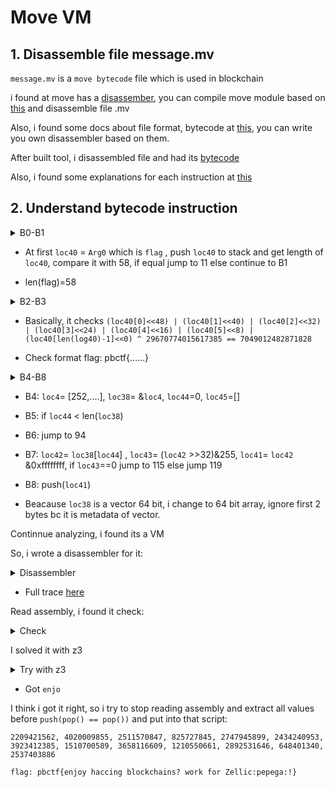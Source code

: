 # Move VM

## 1. Disassemble file message.mv

`message.mv` is a `move bytecode` file which is used in blockchain

i found at move has a [disassember](https://github.com/move-language/move/tree/main/language/tools/move-disassembler), you can compile move module based on [this](https://github.com/movelanguage/move/blob/main/language/documentation/tutorial/README.md#Step0) and disassemble file .mv

Also, i found some docs about file format, bytecode at [this](https://github.com/move-language/move/issues/817), you can write you own disassembler based on them. 

After built tool, i disassembled file and had its [bytecode](https://github.com/Knightz1/CTF/blob/main/pbctf_2022/move_bytecode.txt)

Also, i found some explanations for each instruction at [this](https://diem-developers-components.netlify.app/papers/diem-move-a-language-with-programmable-resources/2020-05-26.pdf)

## 2. Understand bytecode instruction
<details>
<summary>B0-B1</summary>
	
```python
B0:
	0: ImmBorrowLoc[0](Arg0: vector<u8>)
	1: StLoc[41](loc40: &vector<u8>)
	2: CopyLoc[41](loc40: &vector<u8>)
	3: VecLen(3)
	4: LdU64(58)
	5: Neq
	6: BrFalse(11)
B1:
	7: LdU8(255)
	8: LdU8(1)
	9: Add
	10: Pop
```
</details>

- At first `loc40` = `Arg0` which is `flag` , push `loc40` to stack and get length of `loc40`, compare it with 58, if equal jump to 11 else continue to B1

- len(flag)=58

<details>
<summary>B2-B3</summary>
	
```python
B2:
	11: CopyLoc[41](loc40: &vector<u8>)
	12: LdU64(0)
	13: VecImmBorrow(3)
	14: ReadRef
	15: CastU64
	16: LdU8(48)
	17: Shl
	18: CopyLoc[41](loc40: &vector<u8>)
	19: LdU64(1)
	20: VecImmBorrow(3)
	21: ReadRef
	22: CastU64
	23: LdU8(40)
	24: Shl
	25: BitOr
	26: CopyLoc[41](loc40: &vector<u8>)
	27: LdU64(2)
	28: VecImmBorrow(3)
	29: ReadRef
	30: CastU64
	31: LdU8(32)
	32: Shl
	33: BitOr
....
	69: LdU64(29670774015617385)
	70: Xor
	71: LdU64(7049012482871828)
	72: Neq
	73: BrFalse(78)
B3:
	74: LdU8(255)
	75: LdU8(1)
	76: Add
	77: Pop
```
</details>
	
- Basically, it checks `(loc40[0]<<48) | (loc40[1]<<40) | (loc40[2]<<32) | (loc40[3]<<24) | (loc40[4]<<16) | (loc40[5]<<8) | (loc40[len(log40)-1]<<0) ^ 29670774015617385 == 7049012482871828`

- Check format flag: pbctf{......}

<details>
<summary>B4-B8</summary>
	
```python
B4:
	78: LdConst[0](Vector(U64): [252, 1, 1, 0, 0, 0, 0, 0, 0, 0, 30, 0, 0, 0, 64, 0, 0, 0, 0, 0, 0, 0, 57, 0, 0, 0, 0, 0,..... ,0])
	79: StLoc[5](loc4: vector<u64>)
	80: ImmBorrowLoc[5](loc4: vector<u64>)
	81: StLoc[39](loc38: &vector<u64>)
	82: VecPack(4, 0)
	83: StLoc[6](loc5: vector<u64>)
	84: MutBorrowLoc[6](loc5: vector<u64>)
	85: StLoc[46](loc45: &mut vector<u64>)
	86: LdU64(0)
	87: StLoc[45](loc44: u64)
B5:
	88: CopyLoc[45](loc44: u64)
	89: CopyLoc[39](loc38: &vector<u64>)
	90: VecLen(4)
	91: Lt
	92: BrFalse(539)
	
B6:
	93: Branch(94)
B7:
	94: CopyLoc[39](loc38: &vector<u64>)
	95: CopyLoc[45](loc44: u64)
	96: VecImmBorrow(4)
	97: ReadRef
	98: StLoc[43](loc42: u64)
	99: CopyLoc[43](loc42: u64)
	100: LdU8(32)
	101: Shr
	102: LdU64(255)
	103: BitAnd
	104: CastU8
	105: StLoc[44](loc43: u8)
	106: MoveLoc[43](loc42: u64)
	107: LdU64(4294967295)
	108: BitAnd
	109: CastU64
	110: StLoc[42](loc41: u64)
	111: CopyLoc[44](loc43: u8)
	112: LdU8(0)
	113: Eq
	114: BrFalse(119)
B8:
	115: CopyLoc[46](loc45: &mut vector<u64>)
	116: MoveLoc[42](loc41: u64)
	117: VecPushBack(4)
	118: Branch(534)
B9:
	119: CopyLoc[44](loc43: u8)
	120: LdU8(1)
	121: Eq
	122: BrFalse(142)
```
</details>

 - B4: `loc4`= [252,....], `loc38`= &`loc4`, `loc44`=0, `loc45`=[]
	
 - B5: if `loc44` < len(`loc38`)
			  
 - B6: jump to 94
			  
 - B7: `loc42`= `loc38`[`loc44`] , `loc43`= (`loc42` >>32)&255, `loc41`= `loc42` &0xffffffff, if `loc43`==0 jump to 115 else jump 119
	
 - B8: push(`loc41`)
	
- Beacause `loc38` is a vector 64 bit, i change to 64 bit array, ignore first 2 bytes bc it is metadata of vector.

Continnue analyzing, i found its a VM

So, i wrote a disassembler for it:

<details>
<summary>Disassembler</summary>
	
```python


flag = b'a'*58

data_arr = [1, 274877906974, 244813135872, 0, 244813135872, 206158430208, 1, 90194313216, 244813135872, 1, 81604378624, 4294967295, 73014444032, 1, 68719476736, 4294327160, 81604378624, 73014444032, 
244813135872, 1, 68719476736, 206158430208, 8, 94489280512, 249108103168, 283467841556, 244813135872, 240518168576, 244813135872, 287762808832, 0, 8589934598, 73014444032, 292057776130, 8589934599, 73014444032, 292057776130, 8589934600, 73014444032, 292057776130, 8589934601, 73014444032, 292057776130, 2209421562, 98784247808, 279172874242, 1095216660480, 0, 8589934602, 73014444032, 292057776130, 8589934603, 73014444032, 292057776130, 8589934604, 73014444032, 292057776130, 8589934605, 73014444032, 292057776130, 4020009855, 98784247808, 279172874242, 1095216660480, 0, 8589934606, 73014444032, 292057776130, 8589934607, 73014444032, 292057776130, 8589934608, 73014444032, 292057776130, 8589934609, 73014444032, 292057776130, 2511570847, 98784247808, 279172874242, 1095216660480, 0, 8589934610, 73014444032, 292057776130, 8589934611, 73014444032, 292057776130, 8589934612, 73014444032, 292057776130, 8589934613, 73014444032, 292057776130, 825727845, 98784247808, 279172874242, 1095216660480, 0, 8589934614, 73014444032, 292057776130, 8589934615, 73014444032, 292057776130, 8589934616, 73014444032, 292057776130, 8589934617, 73014444032, 292057776130, 2747945899, 98784247808, 279172874242, 1095216660480, 0, 8589934618, 73014444032, 292057776130, 8589934619, 73014444032, 292057776130, 8589934620, 73014444032, 292057776130, 8589934621, 73014444032, 292057776130, 2434240953, 98784247808, 279172874242, 1095216660480, 0, 8589934622, 73014444032, 292057776130, 8589934623, 73014444032, 292057776130, 8589934624, 73014444032, 292057776130, 8589934625, 73014444032, 292057776130, 3923412385, 98784247808, 279172874242, 1095216660480, 0, 8589934626, 73014444032, 292057776130, 8589934627, 73014444032, 292057776130, 8589934628, 73014444032, 292057776130, 8589934629, 73014444032, 292057776130, 1510700589, 98784247808, 279172874242, 1095216660480, 0, 8589934630, 73014444032, 292057776130, 8589934631, 73014444032, 292057776130, 8589934632, 73014444032, 292057776130, 8589934633, 73014444032, 292057776130, 3658116609, 98784247808, 279172874242, 1095216660480, 0, 8589934634, 73014444032, 292057776130, 8589934635, 73014444032, 292057776130, 8589934636, 73014444032, 292057776130, 8589934637, 73014444032, 292057776130, 1210550661, 98784247808, 279172874242, 1095216660480, 0, 8589934638, 73014444032, 292057776130, 8589934639, 73014444032, 292057776130, 8589934640, 73014444032, 292057776130, 8589934641, 73014444032, 292057776130, 2892531646, 
98784247808, 279172874242, 1095216660480, 0, 8589934642, 73014444032, 292057776130, 8589934643, 73014444032, 292057776130, 8589934644, 73014444032, 292057776130, 8589934645, 73014444032, 292057776130, 648401340, 98784247808, 279172874242, 1095216660480, 0, 8589934646, 73014444032, 
292057776130, 8589934647, 73014444032, 292057776130, 8589934648, 73014444032, 292057776130, 8589934649, 73014444032, 292057776130, 2537403886, 98784247808, 279172874242, 1095216660480, 296352743424]

id= 0
stack = []

while id<len(data_arr):
    data = data_arr[id]
    op = (data >> 32) & 255
    num = data & 0xffffffff
    #print(op)

    if op == 0x0:
        stack.append(num)
        print(f'push({num})')
        id += 1

    elif op == 0x1:
        if num & 0x80000000:
            stat= 0xffffffff00000000 | num 
        else:
            stat= 0 | num
        stack.append(stat)
        print(f'push({stat})')
        id += 1

    elif op == 0x2:
        stack.append(flag[num])
        print(f'push(flag[{num}])')
        id += 1

    elif op == 0x10:
        stack.append(stack.pop() + stack.pop())
        print(f'push(pop() + pop())')
        id += 1

    elif op == 0x11:
        stack.append(stack.pop() ^ stack.pop())
        print(f'push(pop() ^ pop())')
        id += 1

    elif op == 0x12:
        stack.append(stack.pop() | stack.pop())
        print(f'push(pop() | pop())')
        id += 1

    elif op == 0x13:
        stack.append(stack.pop() & stack.pop())
        print(f'push(pop() & pop())')
        id += 1

    elif op == 0x14:
        stack.append(stack.pop() << stack.pop())
        print(f'push(pop() <<pop())')
        id += 1

    elif op == 0x15:
        stack.append(stack.pop() >> stack.pop())
        print(f'push(pop() >> pop())')
        id += 1

    elif op == 0x16:
        stack.append(stack.pop() != stack.pop())
        print(f'push(pop() != pop())')
        id += 1

    elif op == 0x17:
        stack.append(stack.pop() == stack.pop())
        print(f'push(pop() == pop())')
        id += 1

    elif op == 0x30:
        a1 = stack.pop()
        stack.append(a1)
        stack.append(a1)
        print(f'pop(a1), push(a1,a1)')
        id += 1

    elif op == 0x31:
        a1 = stack.pop()
        a2 = stack.pop()
        stack.append(a2)
        stack.append(a1)
        stack.append(a2)
        print(f'pop(a1,a2), push(a2,a1,a2)')
        id += 1

    elif op == 0x32:
        a1 = stack.pop()
        a2 = stack.pop()
        a3 = stack.pop()
        stack.append(a3)
        stack.append(a2)
        stack.append(a1)
        stack.append(a3)
        print(f'pop(a1,a2,a3), push(a3,a2,a1,a3)')
        id += 1

    elif op == 0x33:
        a1 = stack.pop()
        a2 = stack.pop()
        a3 = stack.pop()
        a4 = stack.pop()
        stack.append(a4)
        stack.append(a3)
        stack.append(a2)
        stack.append(a1)
        stack.append(a4)
        print(f'pop(a1,a2,a3,a4), push(a4,a3,a2,a1,a4)')
        id += 1

    elif op == 0x38:
        a1 = stack.pop()
        print(f'pop(a1)')
        id += 1

    elif op == 0x39:
        a1 = stack.pop()
        a2 = stack.pop()
        stack.append(a1)
        stack.append(a2)
        print(f'pop(a1,a2), push(a1,a2)')
        id += 1

    elif op == 0x3A:
        a1 = stack.pop()
        a2 = stack.pop()
        a3 = stack.pop()
        stack.append(a2)
        stack.append(a3)
        stack.append(a1)
        print(f'pop(a1,a2,a3), push(a2,a3,a1)')
        id += 1

    elif op == 0x40:
        a1 = stack.pop()
        if a1 == 0:
            id += 1
        else:
            id = num
        #print(f'id={id}')

    elif op == 0x41:
        a1 = stack.pop()
        if a1 == 0:
            id += 1
        else:
            id += num
        #print(f'id={id}')

    elif op == 0x42:
        a1 = stack.pop()
        if a1 == 0:
            id += 1
        else:
            id -= num
        #print(f'id={id}')

    elif op == 0x43:
        a1 = stack.pop()
        id = a1

    elif op == 0x44:
        stack.append(id + 1)
        id = num
        #print(f'id={id}')

    elif op == 0x45:
        print("Do nothing")
        id+=1

    elif op == 0x46:
        id += 1
    else:
        print("unknown opcode")
        id+=1
```
</details>

- Full trace [here](https://github.com/Knightz1/CTF/blob/main/pbctf_2022/trace.txt)

Read assembly, i found it check:

<details>
<summary>Check</summary>

```python
def enc(a1):  
    tmp= a1>>1
    tmp1= (a1&1)
    tmp1^=4294967295
    tmp1+=1
    tmp1&=4294327160
    tmp1^=tmp
    return tmp1

flag=list(b'pbctf{aaaa')

r1=flag[6]
for i in range(8):
    r1=enc(r1)

r2=r1^flag[7]
for i in range(8):
    r2=enc(r2)

r3=r2^flag[8]
for i in range(8):
    r3=enc(r3)

r4=r3^flag[9]
for i in range(8):
    r4=enc(r4)

assert r4==2209421562
```
</details>

I solved it with z3

<details>
<summary>Try with z3</summary>

```python
from z3 import *
s=Solver()

def enc(a1):  
    tmp= a1>>1
    tmp1= (a1&1)
    tmp1^=4294967295
    tmp1+=1
    tmp1&=4294327160
    tmp1^=tmp
    return tmp1

#flag=list(b'aaaa')
flag=[BitVec(f'{i}',64) for i in range(4)]

for c in flag:
    s.add(c>=0x20)
    s.add(c<0x7f)

r1=flag[0]
for i in range(8):
    r1=enc(r1)

r2=r1^flag[1]
for i in range(8):
    r2=enc(r2)

r3=r2^flag[2]
for i in range(8):
    r3=enc(r3)

r4=r3^flag[3]
for i in range(8):
    r4=enc(r4)

s.add(r4==2209421562)
print(s.check())
if s.check()==sat:
    m=s.model()
    for i in flag:
        print(chr(m[i].as_long()),end="")
```

</details>

- Got `enjo`

I think i got it right, so i try to stop reading assembly and extract all values before `push(pop() == pop())` and put into that script:

```
2209421562, 4020009855, 2511570847, 825727845, 2747945899, 2434240953, 3923412385, 1510700589, 3658116609, 1210550661, 2892531646, 648401340, 2537403886
````
	
`flag: pbctf{enjoy haccing blockchains? work for Zellic:pepega:!}`








